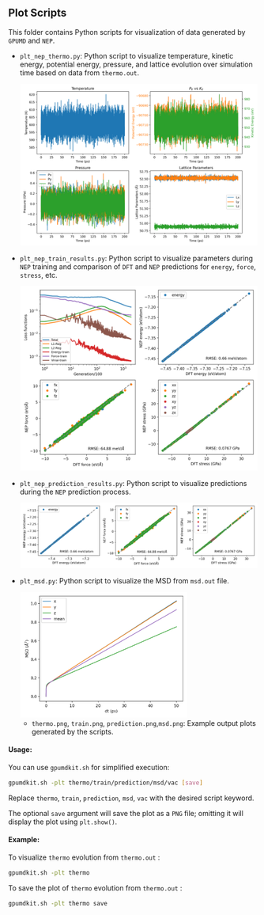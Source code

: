 ## Plot Scripts

This folder contains Python scripts for visualization of data generated by `GPUMD` and `NEP`.

- `plt_nep_thermo.py`: Python script to visualize temperature, kinetic energy, potential energy, pressure, and lattice evolution over simulation time based on data from `thermo.out`.

  ![](./thermo.png)

- `plt_nep_train_results.py`: Python script to visualize parameters during `NEP` training and comparison of `DFT` and `NEP` predictions for `energy`, `force`, `stress`, etc.

  ![](./train.png)

- `plt_nep_prediction_results.py`: Python script to visualize predictions during the `NEP` prediction process.

  ![](./prediction.png)

- `plt_msd.py`: Python script to visualize the MSD from `msd.out` file.

  <img src="./msd.png" alt="msd" style="zoom: 33%;" />

  - `thermo.png`, `train.png`, `prediction.png`,`msd.png`: Example output plots generated by the scripts.


#### Usage:

You can use `gpumdkit.sh` for simplified execution:

```bash
gpumdkit.sh -plt thermo/train/prediction/msd/vac [save]
```

Replace `thermo`, `train`, `prediction`, `msd`, `vac` with the desired script keyword.

The optional `save` argument will save the plot as a `PNG` file; omitting it will display the plot using `plt.show()`.

#### Example:

To visualize `thermo` evolution from `thermo.out` :

```sh
gpumdkit.sh -plt thermo
```

To save the plot of `thermo` evolution from `thermo.out` :

```sh
gpumdkit.sh -plt thermo save
```

